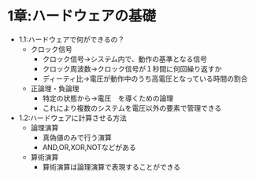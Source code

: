 # 1章:ハードウェアの基礎
* 1.1:ハードウェアで何ができるの？
    * クロック信号
        * クロック信号→システム内で、動作の基準となる信号
        * クロック周波数→クロック信号が１秒間に何回繰り返すか
        * ディーティ比→電圧が動作中のうち高電圧となっている時間の割合
    * 正論理・負論理
        * 特定の状態から→電圧　を導くための論理
        * これにより複数のシステムを電圧以外の要素で管理できる
* 1.2:ハードウェアに計算させる方法
    * 論理演算
        * 真偽値のみで行う演算
        * AND,OR,XOR,NOTなどがある
    * 算術演算
        * 算術演算は論理演算で表現することができる 